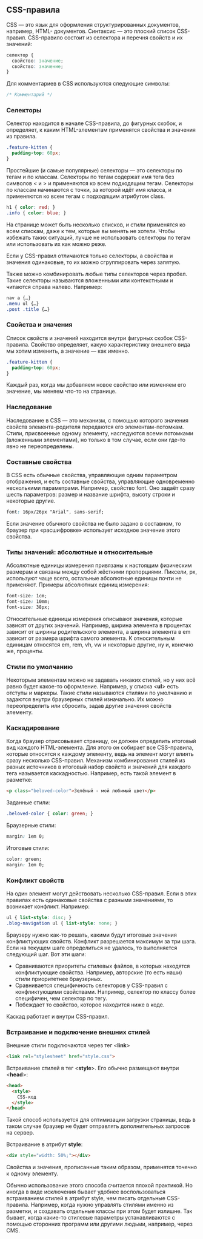 ## CSS-правила
CSS — это язык для оформления структурированных документов, например, HTML- документов. Синтаксис — это плоский список CSS-правил. CSS-правило состоит из селектора и перечня свойств и их значений:

```css
селектор {
  свойство: значение;
  свойство: значение;
}
```
Для комментариев в CSS используются следующие символы:
```css
/* Комментарий */
```

### Селекторы
Селектор находится в начале CSS-правила, до фигурных скобок, и определяет, к каким HTML-элементам применятся свойства и значения из правила.

```css
.feature-kitten {
  padding-top: 60px;
}
```
Простейшие (и самые популярные) селекторы — это селекторы по тегам и по классам. Селекторы по тегам содержат имя тега без символов < и > и применяются ко всем подходящим тегам. Селекторы по классам начинаются с точки, за которой идёт имя класса, и применяются ко всем тегам с подходящим атрибутом class.

```css
h1 { color: red; }
.info { color: blue; }
```
На странице может быть несколько списков, и стили применятся ко всем спискам, даже к тем, которые вы менять не хотели. Чтобы избежать таких ситуаций, лучше не использовать селекторы по тегам или использовать их как можно реже.

Если у CSS-правил отличаются только селекторы, а свойства и значения одинаковые, то их можно сгруппировать через запятую.

Также можно комбинировать любые типы селекторов через пробел. Такие селекторы называются вложенными или контекстными и читаются справа налево. Например:

```css
nav a {…}
.menu ul {…}
.post .title {…}
```
### Свойства и значения
Список свойств и значений находится внутри фигурных скобок CSS-правила. Свойство определяет, какую характеристику внешнего вида мы хотим изменить, а значение — как именно.

```css
.feature-kitten {
  padding-top: 60px;
}
```
Каждый раз, когда мы добавляем новое свойство или изменяем его значение, мы меняем что-то на странице.

### Наследование
Наследование в CSS — это механизм, с помощью которого значения свойств элемента-родителя передаются его элементам-потомкам. Стили, присвоенные одному элементу, наследуются всеми потомками (вложенными элементами), но только в том случае, если они где-то явно не переопределены.

### Составные свойства
В CSS есть обычные свойства, управляющие одним параметром отображения, и есть составные свойства, управляющие одновременно несколькими параметрами. Например, свойство font. Оно задаёт сразу шесть параметров: размер и название шрифта, высоту строки и некоторые другие.

```css
font: 16px/26px "Arial", sans-serif;
```
Если значение обычного свойства не было задано в составном, то браузер при «расшифровке» использует исходное значение этого свойства.

### Типы значений: абсолютные и относительные
Абсолютные единицы измерения привязаны к настоящим физическим размерам и связаны между собой жёсткими пропорциями. Пиксели, px, используют чаще всего, остальные абсолютные единицы почти не применяют. Примеры абсолютных единиц измерения:

```css
font-size: 1cm;
font-size: 10mm;
font-size: 38px;
```
Относительные единицы измерения описывают значения, которые зависят от других значений. Например, ширина элемента в процентах зависит от ширины родительского элемента, а ширина элемента в em зависит от размера шрифта самого элемента. К относительным единицам относятся em, rem, vh, vw и некоторые другие, ну и, конечно же, проценты.

### Стили по умолчанию
Некоторым элементам можно не задавать никаких стилей, но у них всё равно будет какое-то оформление. Например, у списка <**ul**> есть отступы и маркеры. Такие стили называются стилями по умолчанию и задаются внутри браузерных стилей изначально. Их можно переопределить или сбросить, задав другие значения свойств элементу.

### Каскадирование
Когда браузер отрисовывает страницу, он должен определить итоговый вид каждого HTML-элемента. Для этого он собирает все CSS-правила, которые относятся к каждому элементу, ведь на элемент могут влиять сразу несколько CSS-правил. Механизм комбинирования стилей из разных источников в итоговый набор свойств и значений для каждого тега называется каскадностью. Например, есть такой элемент в разметке:

```html
<p class="beloved-color">Зелёный - мой любимый цвет</p>
```
Заданные стили:
```css
.beloved-color { color: green; }
```
Браузерные стили:
```css
margin: 1em 0;
```
Итоговые стили:
```css
color: green;
margin: 1em 0;
```
### Конфликт свойств
На один элемент могут действовать несколько CSS-правил. Если в этих правилах есть одинаковые свойства с разными значениями, то возникает конфликт. Например:

```css
ul { list-style: disc; }
.blog-navigation ul { list-style: none; }
```
Браузеру нужно как-то решать, какими будут итоговые значения конфликтующих свойств. Конфликт разрешается максимум за три шага. Если на текущем шаге определиться не удалось, то выполняется следующий шаг. Вот эти шаги:
- Сравниваются приоритеты стилевых файлов, в которых находятся конфликтующие свойства. Например, авторские (то есть наши) стили приоритетнее браузерных.
- Сравнивается специфичность селекторов у CSS-правил с конфликтующими свойствами. Например, селектор по классу более специфичен, чем селектор по тегу.
- Побеждает то свойство, которое находится ниже в коде.

Каскад работает и внутри CSS-правил.

### Встраивание и подключение внешних стилей
Внешние стили подключаются через тег <**link**>

```html
<link rel="stylesheet" href="style.css">
```
Встраивание стилей в тег <**style**>. Его обычно размещают внутри <**head**>:

```html
<head>
  <style>
    CSS-код
  </style>
</head>
```
Такой способ используется для оптимизации загрузки страницы, ведь в таком случае браузер не будет отправлять дополнительных запросов на сервер.

Встраивание в атрибут **style**:

```html
<div style="width: 50%;"></div>
```
Свойства и значения, прописанные таким образом, применятся точечно к одному элементу.

Обычно использование этого способа считается плохой практикой. Но иногда в виде исключения бывает удобнее воспользоваться встраиванием стилей в атрибут style, чем писать отдельные CSS-правила. Например, когда нужно управлять стилями именно из разметки, и создавать отдельные классы при этом будет излишне. Так бывает, когда какие-то стилевые параметры устанавливаются с помощью сторонних программ или другими людьми, например, через CMS.